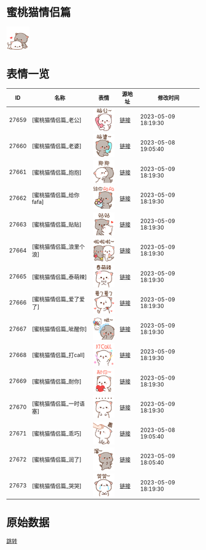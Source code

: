 # 蜜桃猫情侣篇

<img src="./cover.png" height="60" alt="cover" />

# 表情一览

|ID|名称|表情|源地址|修改时间|
|----|----|----|----|----|
|27659|[蜜桃猫情侣篇_老公]|<img src="./pic/027659_%5B蜜桃猫情侣篇_老公%5D.png" height="60" alt="老公"/>|[链接](https://i0.hdslb.com/bfs/garb/26eff8b328f808cda488dd3ec0cc7f50a3a4b141.png)|2023-05-09 18:19:30|
|27660|[蜜桃猫情侣篇_老婆]|<img src="./pic/027660_%5B蜜桃猫情侣篇_老婆%5D.png" height="60" alt="老婆"/>|[链接](https://i0.hdslb.com/bfs/garb/ec7a731c40f34aaea91ed51443a662c6de4827f2.png)|2023-05-08 19:05:40|
|27661|[蜜桃猫情侣篇_抱抱]|<img src="./pic/027661_%5B蜜桃猫情侣篇_抱抱%5D.png" height="60" alt="抱抱"/>|[链接](https://i0.hdslb.com/bfs/garb/df5a8b3bfd51cf894d97abeec8001bcdbd2aa9f5.png)|2023-05-09 18:19:30|
|27662|[蜜桃猫情侣篇_给你fafa]|<img src="./pic/027662_%5B蜜桃猫情侣篇_给你fafa%5D.png" height="60" alt="给你fafa"/>|[链接](https://i0.hdslb.com/bfs/garb/00e791038515f19a9c1a0c4fb009a4a41de8ab7a.png)|2023-05-09 18:19:30|
|27663|[蜜桃猫情侣篇_贴贴]|<img src="./pic/027663_%5B蜜桃猫情侣篇_贴贴%5D.png" height="60" alt="贴贴"/>|[链接](https://i0.hdslb.com/bfs/garb/083dd8a1e410bf16e3144142d8673dcd05537935.png)|2023-05-09 18:19:30|
|27664|[蜜桃猫情侣篇_浪里个浪]|<img src="./pic/027664_%5B蜜桃猫情侣篇_浪里个浪%5D.png" height="60" alt="浪里个浪"/>|[链接](https://i0.hdslb.com/bfs/garb/521edf22fe2920b7ec035d52a1de0b03a01f5a4b.png)|2023-05-09 18:19:30|
|27665|[蜜桃猫情侣篇_泰萌辣]|<img src="./pic/027665_%5B蜜桃猫情侣篇_泰萌辣%5D.png" height="60" alt="泰萌辣"/>|[链接](https://i0.hdslb.com/bfs/garb/3e1046640bf9059bbe0694fd0f9f28a5ba50e2ed.png)|2023-05-09 18:19:30|
|27666|[蜜桃猫情侣篇_爱了爱了]|<img src="./pic/027666_%5B蜜桃猫情侣篇_爱了爱了%5D.png" height="60" alt="爱了爱了"/>|[链接](https://i0.hdslb.com/bfs/garb/461f635ac935dcbd42669e11bbaf6f315f0017b1.png)|2023-05-09 18:19:30|
|27667|[蜜桃猫情侣篇_呲醒你]|<img src="./pic/027667_%5B蜜桃猫情侣篇_呲醒你%5D.png" height="60" alt="呲醒你"/>|[链接](https://i0.hdslb.com/bfs/garb/889a5d88fb2741971414e458bc8ac08c3459cb90.png)|2023-05-09 18:19:30|
|27668|[蜜桃猫情侣篇_打call]|<img src="./pic/027668_%5B蜜桃猫情侣篇_打call%5D.png" height="60" alt="打call"/>|[链接](https://i0.hdslb.com/bfs/garb/f2cb7710bf96f90eacc45c3b6a8fe0e7acf605a3.png)|2023-05-09 18:19:30|
|27669|[蜜桃猫情侣篇_耐你]|<img src="./pic/027669_%5B蜜桃猫情侣篇_耐你%5D.png" height="60" alt="耐你"/>|[链接](https://i0.hdslb.com/bfs/garb/7b4862b73e4f176518b93971750a79597a03bcaa.png)|2023-05-09 18:19:30|
|27670|[蜜桃猫情侣篇_一时语塞]|<img src="./pic/027670_%5B蜜桃猫情侣篇_一时语塞%5D.png" height="60" alt="一时语塞"/>|[链接](https://i0.hdslb.com/bfs/garb/ebe3c11c17f9daec5fd60e714eab1689d6cbc5d5.png)|2023-05-09 18:19:30|
|27671|[蜜桃猫情侣篇_乖巧]|<img src="./pic/027671_%5B蜜桃猫情侣篇_乖巧%5D.png" height="60" alt="乖巧"/>|[链接](https://i0.hdslb.com/bfs/garb/5937552c0d137be8fceb622b072c877d1424f363.png)|2023-05-08 19:05:40|
|27672|[蜜桃猫情侣篇_润了]|<img src="./pic/027672_%5B蜜桃猫情侣篇_润了%5D.png" height="60" alt="润了"/>|[链接](https://i0.hdslb.com/bfs/garb/ce9c233f5a10b1c70253f27977a23cfa47c21403.png)|2023-05-09 18:05:40|
|27673|[蜜桃猫情侣篇_哭哭]|<img src="./pic/027673_%5B蜜桃猫情侣篇_哭哭%5D.png" height="60" alt="哭哭"/>|[链接](https://i0.hdslb.com/bfs/garb/1b846ef0c54cf0961699ed9c998c3beb8ef00c7f.png)|2023-05-09 18:19:30|

# 原始数据

[跳转](./raw.json)

